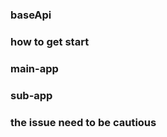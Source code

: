 

### baseApi

### how to get start 



### main-app

### sub-app

### the issue need to be cautious

